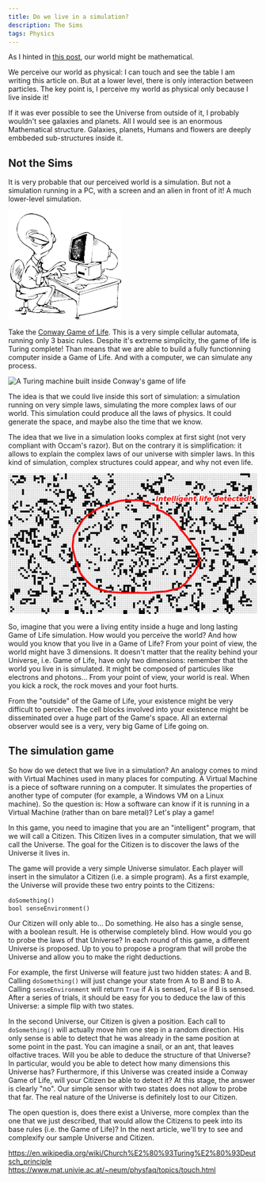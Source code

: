 ```yaml
---
title: Do we live in a simulation?
description: The Sims
tags: Physics
---
```


As I hinted in [this post](/blog/posts/Cosmology/2014-07-21-Math-Structure.html), our world might be mathematical.

We perceive our world as physical: I can touch and see the table I am writing this article on.
But at a lower level, there is only interaction between particles.
The key point is, I perceive my world as physical only because I live inside it!

If it was ever possible to see the Universe from outside of it, I probably wouldn't see galaxies and planets.
All I would see is an enormous Mathematical structure.
Galaxies, planets, Humans and flowers are deeply embbeded sub-structures inside it.


Not the Sims
------------

It is very probable that our perceived world is a simulation.
But not a simulation running in a PC, with a screen and an alien in front of it!
A much lower-level simulation.


![Our Universe in some alien's computer](/images/alien.png)


Take the [Conway Game of Life](https://en.wikipedia.org/wiki/Conway%27s_Game_of_Life).
This is a very simple cellular automata, running only 3 basic rules.
Despite it's extreme simplicity, the game of life is Turing complete!
Than means that we are able to build a fully functionning computer inside a Game of Life.
And with a computer, we can simulate any process.

![A Turing machine built inside Conway's game of life ](http://rendell-attic.org/gol/turing_js_r.gif)

The idea is that we could live inside this sort of simulation: a simulation running on very simple laws, simulating the more complex laws of our world.
This simulation could produce all the laws of physics.
It could generate the space, and maybe also the time that we know.

The idea that we live in a simulation looks complex at first sight (not very compliant with Occam's razor).
But on the contrary it is simplification: it allows to explain the complex laws of our universe with simpler laws.
In this kind of simulation, complex structures could appear, and why not even life.

![Life in Conway's game?](/images/conway.jpg)

So, imagine that you were a living entity inside a huge and long lasting Game of Life simulation.
How would you perceive the world?
And how would you know that you live in a Game of Life?
From your point of view, the world might have 3 dimensions.
It doesn't matter that the reality behind your Universe, i.e. Game of Life, have only two dimensions: remember that the world you live in is simulated.
It might be composed of particules like electrons and photons...
From your point of view, your world is real.
When you kick a rock, the rock moves and your foot hurts.

From the "outside" of the Game of Life, your existence might be very difficult to perceive.
The cell blocks involved into your existence might be disseminated over a huge part of the Game's space.
All an external observer would see is a very, very big Game of Life going on.


The simulation game
-------------------

So how do we detect that we live in a simulation?
An analogy comes to mind with Virtual Machines used in many places for computing.
A Virtual Machine is a piece of software running on a computer.
It simulates the properties of another type of computer (for example, a Windows VM on a Linux machine).
So the question is: How a software can know if it is running in a Virtual Machine (rather than on bare metal)?
Let's play a game!

In this game, you need to imagine that you are an "intelligent" program, that we will call a Citizen.
This Citizen lives in a computer simulation, that we will call the Universe.
The goal for the Citizen is to discover the laws of the Universe it lives in.

The game will provide a very simple Universe simulator.
Each player will insert in the simulator a Citizen (i.e. a simple program).
As a first example, the Universe will provide these two entry points to the Citizens:
```
doSomething()
bool senseEnvironment()
```

Our Citizen will only able to... Do something.
He also has a single sense, with a boolean result.
He is otherwise completely blind.
How would you go to probe the laws of that Universe?
In each round of this game, a different Universe is proposed.
Up to you to propose a program that will probe the Universe and allow you to make the right deductions.

For example, the first Universe will feature just two hidden states: A and B.
Calling `doSomething()` will just change your state from A to B and B to A. Calling `senseEnvironment` will return `True` if A is sensed, `False` if B is sensed.
After a series of trials, it should be easy for you to deduce the law of this Universe: a simple flip with two states.

In the second Universe, our Citizen is given a position.
Each call to `doSomething()` will actually move him one step in a random direction.
His only sense is able to detect that he was already in the same position at some point in the past.
You can imagine a snail, or an ant, that leaves olfactive traces.
Will you be able to deduce the structure of that Universe?
In particular, would you be able to detect how many dimensions this Universe has?
Furthermore, if this Universe was created inside a Conway Game of Life, will your Citizen be able to detect it?
At this stage, the answer is clearly "no".
Our simple sensor with two states does not allow to probe that far.
The real nature of the Universe is definitely lost to our Citizen.

The open question is, does there exist a Universe, more complex than the one that we just described, that would allow the Citizens to peek into its base rules (i.e. the Game of Life)?
In the next article, we'll try to see and complexify our sample Universe and Citizen.



https://en.wikipedia.org/wiki/Church%E2%80%93Turing%E2%80%93Deutsch_principle
https://www.mat.univie.ac.at/~neum/physfaq/topics/touch.html
